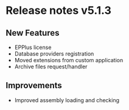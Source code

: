 # Release notes v5.1.3

## New Features
- EPPlus license
- Database providers registration
- Moved extensions from custom application
- Archive files request/handler

## Improvements
- Improved assembly loading and checking
